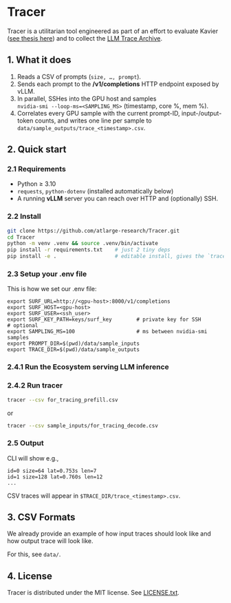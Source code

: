 # Tracer

Tracer is a utilitarian tool engineered as part of an effort to 
evaluate Kavier ([see thesis here](https://github.com/Radu-Nicolae/On-Simulating-LLM-Ecosystems-under-Inference))
and to collect the [LLM Trace Archive](https://github.com/atlarge-research/LLMTraceArchive/tree/70bcc9c601b5d2493aa798be159a76af6c363f5c).

## 1. What it does
1. Reads a CSV of prompts (`size, …, prompt`).
2. Sends each prompt to the **/v1/completions** HTTP endpoint exposed by vLLM.
3. In parallel, SSHes into the GPU host and samples  
   `nvidia-smi --loop-ms=<SAMPLING_MS>` (timestamp, core %, mem %).
4. Correlates every GPU sample with the current prompt-ID, input-/output-token counts,
   and writes one line per sample to `data/sample_outputs/trace_<timestamp>.csv`.

## 2. Quick start

### 2.1 Requirements
* Python ≥ 3.10  
* `requests`, `python-dotenv` (installed automatically below)  
* A running **vLLM** server you can reach over HTTP and (optionally) SSH.

### 2.2 Install
```bash
git clone https://github.com/atlarge-research/Tracer.git
cd Tracer
python -m venv .venv && source .venv/bin/activate
pip install -r requirements.txt    # just 2 tiny deps
pip install -e .                   # editable install, gives the `tracer` CLI
```

### 2.3 Setup your .env file

This is how we set our .env file:
```dotenv
export SURF_URL=http://<gpu-host>:8000/v1/completions
export SURF_HOST=<gpu-host>
export SURF_USER=<ssh_user>
export SURF_KEY_PATH=keys/surf_key        # private key for SSH
# optional
export SAMPLING_MS=100                    # ms between nvidia-smi samples
export PROMPT_DIR=$(pwd)/data/sample_inputs
export TRACE_DIR=$(pwd)/data/sample_outputs
```

### 2.4.1 Run the Ecosystem serving LLM inference

### 2.4.2 Run tracer
```bash
tracer --csv for_tracing_prefill.csv
```

or

```bash
tracer --csv sample_inputs/for_tracing_decode.csv
```

### 2.5 Output
CLI will show e.g.,
```
id=0 size=64 lat=0.753s len=7
id=1 size=128 lat=0.760s len=12
...
```

CSV traces will appear in `$TRACE_DIR/trace_<timestamp>.csv`.

## 3. CSV Formats

We already provide an example of how input traces should look like and how output trace will look like.

For this, see `data/`.

## 4. License

Tracer is distributed under the MIT license. See [LICENSE.txt](/LICENSE.txt).

